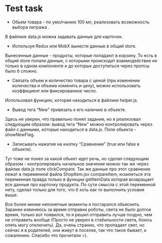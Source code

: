 # Test task

- Обьем товара - по умолчанию 100 мл, реализовать возможность выбора литража .

В файлике data.js можна задавать данные для карточок.

- Используя Redux или MobX вынести данные в общий store.

Вынесенные данные - продукты, которые попадают в корзину. То есть в общий store попали данные, с которыми происходит взаимодействие не только в одном компоненте и до которых доступиться через пропсы было б сложно.

-  Связать объем и количество товара с ценой (при изменении количества и объема изменять и цену), можно использовать коэффициент или фиксированное число.

Использовал функцию, которая находиться в файлике helper.js.

- Вывод тега “New” привязать к его наличию в объекте.

Здесь не уверен, что правильно понял задание, но я реализовал следующим образом: вывод тега “New” можно контролировать через файл с данными, которые находиться в data.js. Поле обьекта -  showNewFlag.

- Записывать нажатие на кнопку “Сравнение” (true или false в объекте).

Тут тоже не понел за какой обьект идет речь, но сделал следующим образом - контролировать начальное значение можно так же через файлик data.js поле clickCompare. Так же данные про этот сравнение лежат в переменной файла ShopItem.jsx compareItem, юзаюеться эта переменная правда только в функции getItemData которая возвращает все данные про карточку продукта.  По сути смысла с этой переменной нету, сделал только для того, что б хоть как то выполнить условия выше.

Все более менее непонятные моменты я постарался обьяснить. Заранее извиняюсь за время отправки роботы, света не было долгое время, только вот появился, то я решил отправить лучше поздно, чем не отправить вообще (Просто не уверен в стабильности света, боюсь опять могу отключить). Да, очень странно, что пропадает свет, но сейчас я в родителей, они живут в поселке, так что такое бывает, к сожалению. Спасибо что прочитали =).




